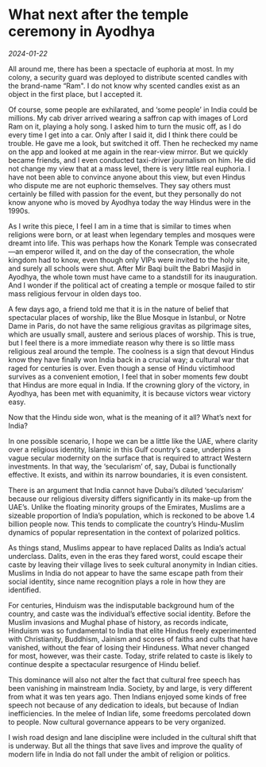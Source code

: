 # What next after the temple ceremony in Ayodhya

*2024-01-22*

All around me, there has been a spectacle of euphoria at most. In my
colony, a security guard was deployed to distribute scented candles with
the brand-name “Ram". I do not know why scented candles exist as an
object in the first place, but I accepted it.

Of course, some people are exhilarated, and ‘some people’ in India could
be millions. My cab driver arrived wearing a saffron cap with images of
Lord Ram on it, playing a holy song. I asked him to turn the music off,
as I do every time I get into a car. Only after I said it, did I think
there could be trouble. He gave me a look, but switched it off. Then he
rechecked my name on the app and looked at me again in the rear-view
mirror. But we quickly became friends, and I even conducted taxi-driver
journalism on him. He did not change my view that at a mass level, there
is very little real euphoria. I have not been able to convince anyone
about this view, but even Hindus who dispute me are not euphoric
themselves. They say others must certainly be filled with passion for
the event, but they personally do not know anyone who is moved by
Ayodhya today the way Hindus were in the 1990s.

As I write this piece, I feel I am in a time that is similar to times
when religions were born, or at least when legendary temples and mosques
were dreamt into life. This was perhaps how the Konark Temple was
consecrated—an emperor willed it, and on the day of the consecration,
the whole kingdom had to know, even though only VIPs were invited to the
holy site, and surely all schools were shut. After Mir Baqi built the
Babri Masjid in Ayodhya, the whole town must have came to a standstill
for its inauguration. And I wonder if the political act of creating a
temple or mosque failed to stir mass religious fervour in olden days
too.

A few days ago, a friend told me that it is in the nature of belief that
spectacular places of worship, like the Blue Mosque in Istanbul, or
Notre Dame in Paris, do not have the same religious gravitas as
pilgrimage sites, which are usually small, austere and serious places of
worship. This is true, but I feel there is a more immediate reason why
there is so little mass religious zeal around the temple. The coolness
is a sign that devout Hindus know they have finally won India back in a
crucial way; a cultural war that raged for centuries is over. Even
though a sense of Hindu victimhood survives as a convenient emotion, I
feel that in sober moments few doubt that Hindus are more equal in
India. If the crowning glory of the victory, in Ayodhya, has been met
with equanimity, it is because victors wear victory easy.

Now that the Hindu side won, what is the meaning of it all? What’s next
for India?

In one possible scenario, I hope we can be a little like the UAE, where
clarity over a religious identity, Islamic in this Gulf country’s case,
underpins a vague secular modernity on the surface that is required to
attract Western investments. In that way, the ‘secularism’ of, say,
Dubai is functionally effective. It exists, and within its narrow
boundaries, it is even consistent.

There is an argument that India cannot have Dubai’s diluted ‘secularism’
because our religious diversity differs significantly in its make-up
from the UAE’s. Unlike the floating minority groups of the Emirates,
Muslims are a sizeable proportion of India’s population, which is
reckoned to be above 1.4 billion people now. This tends to complicate
the country’s Hindu-Muslim dynamics of popular representation in the
context of polarized politics.

As things stand, Muslims appear to have replaced Dalits as India’s
actual underclass. Dalits, even in the eras they fared worst, could
escape their caste by leaving their village lives to seek cultural
anonymity in Indian cities. Muslims in India do not appear to have the
same escape path from their social identity, since name recognition
plays a role in how they are identified.

For centuries, Hinduism was the indisputable background hum of the
country, and caste was the individual’s effective social identity.
Before the Muslim invasions and Mughal phase of history, as records
indicate, Hinduism was so fundamental to India that elite Hindus freely
experimented with Christianity, Buddhism, Jainism and scores of faiths
and cults that have vanished, without the fear of losing their
Hinduness. What never changed for most, however, was their caste. Today,
strife related to caste is likely to continue despite a spectacular
resurgence of Hindu belief.

This dominance will also not alter the fact that cultural free speech
has been vanishing in mainstream India. Society, by and large, is very
different from what it was ten years ago. Then Indians enjoyed some
kinds of free speech not because of any dedication to ideals, but
because of Indian inefficiencies. In the melee of Indian life, some
freedoms percolated down to people. Now cultural governance appears to
be very organized.

I wish road design and lane discipline were included in the cultural
shift that is underway. But all the things that save lives and improve
the quality of modern life in India do not fall under the ambit of
religion or politics.
